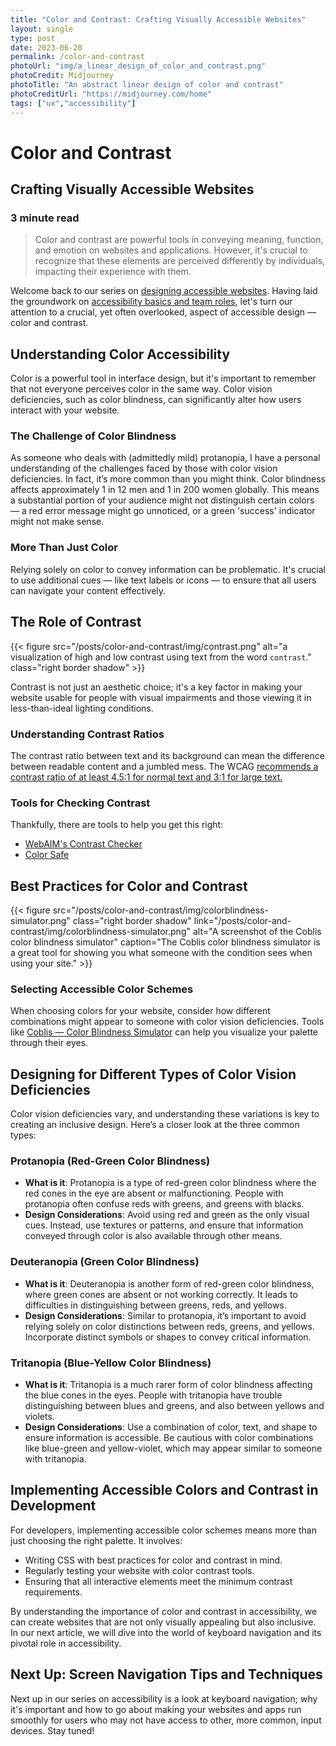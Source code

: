 ```yaml
---
title: "Color and Contrast: Crafting Visually Accessible Websites"
layout: single
type: post
date: 2023-06-20
permalink: /color-and-contrast
photoUrl: "img/a_linear_design_of_color_and_contrast.png"
photoCredit: Midjourney
photoTitle: "An abstract linear design of color and contrast"
photoCreditUrl: "https://midjourney.com/home"
tags: ["ux","accessibility"]
---
```


# Color and Contrast
## Crafting Visually Accessible Websites
### 3 minute read

> Color and contrast are powerful tools in conveying meaning, function, and emotion on websites and applications. However, it's crucial to recognize that these elements are perceived differently by individuals, impacting their experience with them.

Welcome back to our series on [designing accessible websites](/tags/accessibility/). Having laid the groundwork on [accessibility basics and team roles](/posts/starting-with-accessibility-in-mind/), let's turn our attention to a crucial, yet often overlooked, aspect of accessible design — color and contrast.

## Understanding Color Accessibility
Color is a powerful tool in interface design, but it's important to remember that not everyone perceives color in the same way. Color vision deficiencies, such as color blindness, can significantly alter how users interact with your website.

### The Challenge of Color Blindness
As someone who deals with (admittedly mild) protanopia, I have a personal understanding of the challenges faced by those with color vision deficiencies. In fact, it’s more common than you might think. Color blindness affects approximately 1 in 12 men and 1 in 200 women globally. This means a substantial portion of your audience might not distinguish certain colors — a red error message might go unnoticed, or a green 'success' indicator might not make sense.

### More Than Just Color
Relying solely on color to convey information can be problematic. It's crucial to use additional cues — like text labels or icons — to ensure that all users can navigate your content effectively.

## The Role of Contrast

{{< figure src="/posts/color-and-contrast/img/contrast.png" alt="a visualization of high and low contrast using text from the word `contrast`." class="right border shadow" >}}

Contrast is not just an aesthetic choice; it's a key factor in making your website usable for people with visual impairments and those viewing it in less-than-ideal lighting conditions.

### Understanding Contrast Ratios
The contrast ratio between text and its background can mean the difference between readable content and a jumbled mess. The WCAG [recommends a contrast ratio of at least 4.5:1 for normal text and 3:1 for large text.](https://www.w3.org/TR/WCAG21/#contrast-minimum)

### Tools for Checking Contrast
Thankfully, there are tools to help you get this right:
* [WebAIM's Contrast Checker](https://webaim.org/resources/contrastchecker/)
* [Color Safe](http://colorsafe.co/)

## Best Practices for Color and Contrast

{{< figure src="/posts/color-and-contrast/img/colorblindness-simulator.png" class="right border shadow" link="/posts/color-and-contrast/img/colorblindness-simulator.png" alt="A screenshot of the Coblis color blindness simulator" caption="The Coblis color blindness simulator is a great tool for showing you what someone with the condition sees when using your site." >}}

### Selecting Accessible Color Schemes

When choosing colors for your website, consider how different combinations might appear to someone with color vision deficiencies. Tools like [Coblis — Color Blindness Simulator](https://www.color-blindness.com/coblis-color-blindness-simulator/) can help you visualize your palette through their eyes.

## Designing for Different Types of Color Vision Deficiencies
Color vision deficiencies vary, and understanding these variations is key to creating an inclusive design. Here’s a closer look at the three common types:

### Protanopia (Red-Green Color Blindness)
* **What is it**: Protanopia is a type of red-green color blindness where the red cones in the eye are absent or malfunctioning. People with protanopia often confuse reds with greens, and greens with blacks.
* **Design Considerations**: Avoid using red and green as the only visual cues. Instead, use textures or patterns, and ensure that information conveyed through color is also available through other means.
  
### Deuteranopia (Green Color Blindness)
* **What is it**: Deuteranopia is another form of red-green color blindness, where green cones are absent or not working correctly. It leads to difficulties in distinguishing between greens, reds, and yellows.
* **Design Considerations**: Similar to protanopia, it’s important to avoid relying solely on color distinctions between reds, greens, and yellows. Incorporate distinct symbols or shapes to convey critical information.
  
### Tritanopia (Blue-Yellow Color Blindness)
* **What is it**: Tritanopia is a much rarer form of color blindness affecting the blue cones in the eyes. People with tritanopia have trouble distinguishing between blues and greens, and also between yellows and violets.
* **Design Considerations**: Use a combination of color, text, and shape to ensure information is accessible. Be cautious with color combinations like blue-green and yellow-violet, which may appear similar to someone with tritanopia.
  
## Implementing Accessible Colors and Contrast in Development
For developers, implementing accessible color schemes means more than just choosing the right palette. It involves:
* Writing CSS with best practices for color and contrast in mind.
* Regularly testing your website with color contrast tools.
* Ensuring that all interactive elements meet the minimum contrast requirements.

By understanding the importance of color and contrast in accessibility, we can create websites that are not only visually appealing but also inclusive. In our next article, we will dive into the world of keyboard navigation and its pivotal role in accessibility.

## Next Up: Screen Navigation Tips and Techniques
Next up in our series on accessibility is a look at keyboard navigation; why it's important and how to go about making your websites and apps run smoothly for users who may not have access to other, more common, input devices. Stay tuned! 